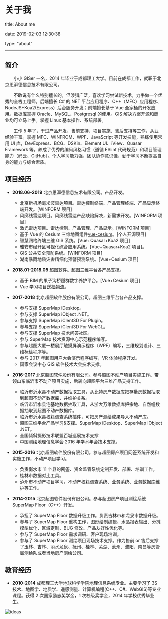 # 关于我

title: About me

date: 2019-02-03 12:30:38

type: "about"

---

## 简介

&#160; &#160; &#160; &#160;小小 GISer 一名，2014 年毕业于成都理工大学。目前在成都工作，就职于北京思湃德信息技术有限公司。

&#160; &#160; &#160; &#160;不敢说有什么特别擅长的，但涉猎广泛，喜欢学习尝试新技术，力争做一个优秀的全栈工程师。后端擅长 C# 的.NET 平台应用程序、C++（MFC）应用程序、NodeJS+Koa2(Express）后台服务开发；前端擅长基于 Vue 全家桶的开发应用。数据库掌握 Oracle、MySQL、Postgresql 的使用。GIS 解决方案开源和商业均可立马上手。掌握 Linux 基本操作、系统部署。

&#160; &#160; &#160; &#160;工作 5 年了，干过产品开发、售前支持、项目实施、售后支持等工作，从业经验丰富。掌握 MFC、WINFROM、WPF、JavaScript 等开发技能，熟练使用常用 UI 库，DevExpress、BCG、DSKin、Element UI、iView、Quasar Framework 等。养成了优秀的编码风格习惯（遵循 ESlint 代码规范）和项目管理能力（码云、GitHub）。个人学习能力强，团队协作意识佳，勤于学习不断提高自身的能力与综合素质。

## 项目经历

- **2018.06-2019** 北京思湃德信息技术有限公司。产品开发。

  - 北京新机场毫米波雷达项目。雷达控制终端、产品管理终端、产品显示终端开发。[WINFORM 项目]
  - 风廓线雷达项目。风廓线雷达产品缺陷解决，新需求开发。[WINFORM 项目]
  - 激光雷达项目。雷达控制、产品管理、产品显示。[WINFORM 项目]
  - 基于 Vue 的 Cesium 三维地图组件[vue-cesium](https://github.com/zouyaoji/vue-cesium)。[个人开源项目]
  - 智慧网格终端三维 GIS 系统。[Vue+Quasar+Koa2 项目]
  - 雅安市经开区可视化综合应用系统。[Vue+Quasar+Koa2 项目]。
  - GIS 公共安全预防系统。[WINFORM 项目]
  - 湖南暴雨地质灾害精细化预警预测系统。[Vue+Cesium 项目]

- **2018.01-2018.05** 超图软件。超图三维平台各产品支撑。

  - 基于 BIM 的果子沟桥隧群数字养护平台。[Vue+Cesium 项目]
  - Vue 学习项目[送福物流](https://www.songluck.com/)。

- **2017-2018** 北京超图软件股份有限公司。超图三维平台各产品支撑。

  - 参与支撑 SuperMap iDesktop。
  - 参与支撑 SuperMap iObject .NET。
  - 参与支撑 SuperMap iClent3D For Plugin。
  - 参与支撑 SuperMap iClent3D For WebGL。
  - 参与支撑 SuperMap 技术问答社区。
  - 参与 SuperMap 技术资源中心示范程序编写。
  - 参与超图大厦一楼展厅触摸屏演示程序（WPF）编写，三维规划设计、三维标绘程序等。
  - 参与 2017 年超图用户大会演示程序编写，VR 体验程序开发。
  - 国家会议中心 GIS 软件技术大会技术支撑。

- **2016-2017** 北京超图软件股份有限公司。参与超图不动产项目实施工作。带领山东临沂市不动产项目实施，后转向超图平台三维产品支持工作。

  - 临沂市沂水县不动产数据抽取工具，从比特房产数据库把存量房数据抽取到超图不动产数据库，并维护关系。
  - 临沂市沂水县宅基地数据抽取工具，从浙大万维数据库把宗地、自然幢数据抽取到超图不动产数据库。
  - 临沂市沂水县权籍调查系统插件，可把房产测绘成果导入不动产库。
  - 超图三维平台产品学习&支撑。SuperMap iDesktop、SuperMap iObject .NET。
  - 全国倾斜摄影技术联盟百城巡展技术支撑
  - 中国测绘地理信息学会 2016 年学术年会技术支撑。

- **2015-2016** 北京超图软件股份有限公司。参与超图房产项目网签系统开发和实施工作，不动产项目学习。

  - 负责衡水市 11 个县的网签、资金监管系统定制开发、部署、培训工作。
  - 桂林市数据对比工具。
  - 泸州市不动产项目学习，不动产权籍调查系统、业务系统、业务数据库维护等工作。

- **2014-2015** 北京超图软件股份有限公司。参与超图房产项目测绘系统 SuperMap Floor（C++）开发。
  - 承担了 SuperMap Floor 数据升级工作。负责吉林市和龙泉市数据升级。
  - 参与了 SuperMap Floor 重构工作，图形绘制编辑、水晶报表输出、分摊模型优化、区域定制、BUG 修改、产品友好性优化等。
  - 参与了 SuperMap Floor 需求调研、客户现场培训。
  - 参与了 SuperMap Floor 测绘项目现场技术支撑。作为售前 or 售后支撑了玉林、吉林、丽水龙泉、抚州、桂林、芜湖、沧州、濮阳、南昌等房管局测绘队或者当地房产测绘公司。

## 教育经历

- **2010-2014** 成都理工大学地球科学学院地理信息系统专业。主要学习了 3S 技术、地图学、地质学、遥感测量、计算机编程(C++、C#、WebGIS)等专业课程。获得 2 次国家励志奖学金，1 次校级奖学金，2014 年学校优秀毕业生。

![ideas](https://ws1.sinaimg.cn/large/7a5fa15ely1fnznb9sovlj228o1jlnpd)
